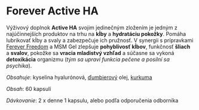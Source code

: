 Forever Active HA
=================

Výživový doplnok **Active HA** svojim jedinečným zložením je jedným z
najúčinnejších produktov na trhu na **kĺby** a **hydratáciu pokožky**. Pomáha
lubrikovať kĺby a svaly a zabezpečuje ich pružnosť. V synergii s prípravkami
[Ferever Freedom](/pripravky-pre-zdravu-vyzivu-flp/forever-freedom) a MSM Gel
zlepšuje **pohyblivosť kĺbov**, funkčnosť **šliach** a **svalov**, pokožke sa
**vracia mladistvý vzhľad** a súčasne sa vykoná **detoxikácia** organizmu (*tým
sa upraví funkcia pečene a posilní sa psychika*).

*Obsahuje*: kyselina hyalurónová,
[ďumbierový](/sip/p/dumbier-lekarsky/) olej,
[kurkuma](/sip/p/kurkumovnik-dlhy/)

*Obsah*: 60 kapsulí

*Dávkovanie*: 2 x denne 1 kapsulu, alebo podľa odporučenia odborníka

